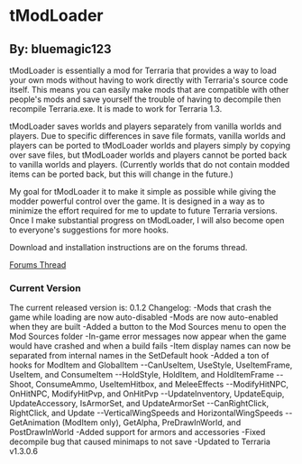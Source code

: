 # tModLoader #
## By: bluemagic123 ##

tModLoader is essentially a mod for Terraria that provides a way to load your own mods without having to work directly with Terraria's source code itself. This means you can easily make mods that are compatible with other people's mods and save yourself the trouble of having to decompile then recompile Terraria.exe. It is made to work for Terraria 1.3.

tModLoader saves worlds and players separately from vanilla worlds and players. Due to specific differences in save file formats, vanilla worlds and players can be ported to tModLoader worlds and players simply by copying over save files, but tModLoader worlds and players cannot be ported back to vanilla worlds and players. (Currently worlds that do not contain modded items can be ported back, but this will change in the future.)

My goal for tModLoader it to make it simple as possible while giving the modder powerful control over the game. It is designed in a way as to minimize the effort required for me to update to future Terraria versions. Once I make substantial progress on tModLoader, I will also become open to everyone's suggestions for more hooks.

Download and installation instructions are on the forums thread.

[Forums Thread](http://forums.terraria.org/index.php?threads/1-3-tmodloader-a-modding-api.23726/)

### Current Version ###
The current released version is: 0.1.2
Changelog:
-Mods that crash the game while loading are now auto-disabled
-Mods are now auto-enabled when they are built
-Added a button to the Mod Sources menu to open the Mod Sources folder
-In-game error messages now appear when the game would have crashed and when a build fails
-Item display names can now be separated from internal names in the SetDefault hook
-Added a ton of hooks for ModItem and GlobalItem
--CanUseItem, UseStyle, UseItemFrame, UseItem, and ConsumeItem
--HoldStyle, HoldItem, and HoldItemFrame
--Shoot, ConsumeAmmo, UseItemHitbox, and MeleeEffects
--ModifyHitNPC, OnHitNPC, ModifyHitPvp, and OnHitPvp
--UpdateInventory, UpdateEquip, UpdateAccessory, IsArmorSet, and UpdateArmorSet
--CanRightClick, RightClick, and Update
--VerticalWingSpeeds and HorizontalWingSpeeds
--GetAnimation (ModItem only), GetAlpha, PreDrawInWorld, and PostDrawInWorld
-Added support for armors and accessories
-Fixed decompile bug that caused minimaps to not save
-Updated to Terraria v1.3.0.6